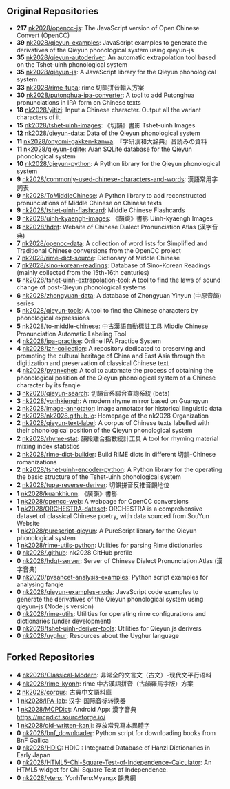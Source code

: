 ## Original Repositories

- **217** [nk2028/opencc-js](https://github.com/nk2028/opencc-js): The JavaScript version of Open Chinese Convert (OpenCC)
- **39** [nk2028/qieyun-examples](https://github.com/nk2028/qieyun-examples): JavaScript examples to generate the derivatives of the Qieyun phonological system using qieyun-js
- **35** [nk2028/qieyun-autoderiver](https://github.com/nk2028/qieyun-autoderiver): An automatic extrapolation tool based on the Tshet-uinh phonological system
- **35** [nk2028/qieyun-js](https://github.com/nk2028/qieyun-js): A JavaScript library for the Qieyun phonological system
- **33** [nk2028/rime-tupa](https://github.com/nk2028/rime-tupa): rime 切韻拼音輸入方案
- **30** [nk2028/putonghua-ipa-converter](https://github.com/nk2028/putonghua-ipa-converter): A tool to add Putonghua pronunciations in IPA form on Chinese texts
- **18** [nk2028/yitizi](https://github.com/nk2028/yitizi): Input a Chinese character. Output all the variant characters of it.
- **15** [nk2028/tshet-uinh-images](https://github.com/nk2028/tshet-uinh-images): 《切韻》書影 Tshet-uinh Images
- **12** [nk2028/qieyun-data](https://github.com/nk2028/qieyun-data): Data of the Qieyun phonological system
- **11** [nk2028/onyomi-gakken-kanwa](https://github.com/nk2028/onyomi-gakken-kanwa): 『学研漢和大辞典』音読みの資料
- **11** [nk2028/qieyun-sqlite](https://github.com/nk2028/qieyun-sqlite): A/an SQLite database for the Qieyun phonological system
- **10** [nk2028/qieyun-python](https://github.com/nk2028/qieyun-python): A Python library for the Qieyun phonological system
- **9** [nk2028/commonly-used-chinese-characters-and-words](https://github.com/nk2028/commonly-used-chinese-characters-and-words): 漢語常用字詞表
- **9** [nk2028/ToMiddleChinese](https://github.com/nk2028/ToMiddleChinese): A Python library to add reconstructed pronunciations of Middle Chinese on Chinese texts
- **9** [nk2028/tshet-uinh-flashcard](https://github.com/nk2028/tshet-uinh-flashcard): Middle Chinese Flashcards
- **9** [nk2028/uinh-kyaengh-images](https://github.com/nk2028/uinh-kyaengh-images): 《韻鏡》書影 Uinh-kyaengh Images
- **8** [nk2028/hdqt](https://github.com/nk2028/hdqt): Website of Chinese Dialect Pronunciation Atlas (漢字音典)
- **7** [nk2028/opencc-data](https://github.com/nk2028/opencc-data): A collection of word lists for Simplified and Traditional Chinese conversions from the OpenCC project
- **7** [nk2028/rime-dict-source](https://github.com/nk2028/rime-dict-source): Dictionary of Middle Chinese
- **7** [nk2028/sino-korean-readings](https://github.com/nk2028/sino-korean-readings): Database of Sino-Korean Readings (mainly collected from the 15th-16th centuries)
- **6** [nk2028/tshet-uinh-extrapolation-tool](https://github.com/nk2028/tshet-uinh-extrapolation-tool): A tool to find the laws of sound change of post-Qieyun phonological systems
- **6** [nk2028/zhongyuan-data](https://github.com/nk2028/zhongyuan-data): A database of Zhongyuan Yinyun (中原音韻) series
- **5** [nk2028/qieyun-tools](https://github.com/nk2028/qieyun-tools): A tool to find the Chinese characters by phonological expressions
- **5** [nk2028/to-middle-chinese](https://github.com/nk2028/to-middle-chinese): 中古漢語自動標註工具 Middle Chinese Pronunciation Automatic Labeling Tool
- **4** [nk2028/ipa-practise](https://github.com/nk2028/ipa-practise): Online IPA Practice System
- **4** [nk2028/lzh-collection](https://github.com/nk2028/lzh-collection): A repository dedicated to preserving and promoting the cultural heritage of China and East Asia through the digitization and preservation of classical Chinese text
- **4** [nk2028/pyanxchet](https://github.com/nk2028/pyanxchet): A tool to automate the process of obtaining the phonological position of the Qieyun phonological system of a Chinese character by its fanqie
- **3** [nk2028/qieyun-search](https://github.com/nk2028/qieyun-search): 切韻音系聯合查詢系統 (beta)
- **3** [nk2028/yonhkiengh](https://github.com/nk2028/yonhkiengh): A modern rhyme mirror based on Guangyun
- **2** [nk2028/image-annotator](https://github.com/nk2028/image-annotator): Image annotator for historical linguistic data
- **2** [nk2028/nk2028.github.io](https://github.com/nk2028/nk2028.github.io): Homepage of the nk2028 Organization
- **2** [nk2028/qieyun-text-label](https://github.com/nk2028/qieyun-text-label): A corpus of Chinese texts labelled with their phonological position of the Qieyun phonological system
- **2** [nk2028/rhyme-stat](https://github.com/nk2028/rhyme-stat): 韻段離合指數統計工具 A tool for rhyming material mixing index statistics
- **2** [nk2028/rime-dict-builder](https://github.com/nk2028/rime-dict-builder): Build RIME dicts in different 切韻-Chinese romanizations
- **2** [nk2028/tshet-uinh-encoder-python](https://github.com/nk2028/tshet-uinh-encoder-python): A Python library for the operating the basic structure of the Tshet-uinh phonological system
- **2** [nk2028/tupa-reverse-deriver](https://github.com/nk2028/tupa-reverse-deriver): 切韻拼音反推音韻地位
- **1** [nk2028/kuankhiunn](https://github.com/nk2028/kuankhiunn): 《廣韻》書影
- **1** [nk2028/opencc-web](https://github.com/nk2028/opencc-web): A webpage for OpenCC conversions
- **1** [nk2028/ORCHESTRA-dataset](https://github.com/nk2028/ORCHESTRA-dataset): ORCHESTRA is a comprehensive dataset of classical Chinese poetry, with data sourced from SouYun Website
- **1** [nk2028/purescript-qieyun](https://github.com/nk2028/purescript-qieyun): A PureScript library for the Qieyun phonological system
- **1** [nk2028/rime-utils-python](https://github.com/nk2028/rime-utils-python): Utilities for parsing Rime dictionaries
- **0** [nk2028/.github](https://github.com/nk2028/.github): nk2028 GitHub profile
- **0** [nk2028/hdqt-server](https://github.com/nk2028/hdqt-server): Server of Chinese Dialect Pronunciation Atlas (漢字音典)
- **0** [nk2028/pvaancet-analysis-examples](https://github.com/nk2028/pvaancet-analysis-examples): Python script examples for analysing fanqie
- **0** [nk2028/qieyun-examples-node](https://github.com/nk2028/qieyun-examples-node): JavaScript code examples to generate the derivatives of the Qieyun phonological system using qieyun-js (Node.js version)
- **0** [nk2028/rime-utils](https://github.com/nk2028/rime-utils): Utilities for operating rime configurations and dictionaries (under development)
- **0** [nk2028/tshet-uinh-deriver-tools](https://github.com/nk2028/tshet-uinh-deriver-tools): Utilities for Qieyun.js derivers
- **0** [nk2028/uyghur](https://github.com/nk2028/uyghur): Resources about the Uyghur language

## Forked Repositories

- **4** [nk2028/Classical-Modern](https://github.com/nk2028/Classical-Modern): 非常全的文言文（古文）-现代文平行语料
- **4** [nk2028/rime-kyonh](https://github.com/nk2028/rime-kyonh): rime 中古漢語拼音（古韻羅馬字版）方案
- **2** [nk2028/corpus](https://github.com/nk2028/corpus): 古典中文語料庫
- **1** [nk2028/IPA-lab](https://github.com/nk2028/IPA-lab): 汉字-国际音标转换器
- **1** [nk2028/MCPDict](https://github.com/nk2028/MCPDict): Android App: 漢字音典 https://mcpdict.sourceforge.io/
- **1** [nk2028/old-written-kanji](https://github.com/nk2028/old-written-kanji): 存放常見冩本異體字
- **0** [nk2028/bnf_downloader](https://github.com/nk2028/bnf_downloader): Python script for downloading books from BnF Gallica
- **0** [nk2028/HDIC](https://github.com/nk2028/HDIC): HDIC : Integrated Database of Hanzi Dictionaries in Early Japan
- **0** [nk2028/HTML5-Chi-Square-Test-of-Independence-Calculator](https://github.com/nk2028/HTML5-Chi-Square-Test-of-Independence-Calculator): An HTML5 widget for Chi-Square Test of Independence.
- **0** [nk2028/ytenx](https://github.com/nk2028/ytenx): YonhTenxMyangx 韻典網
